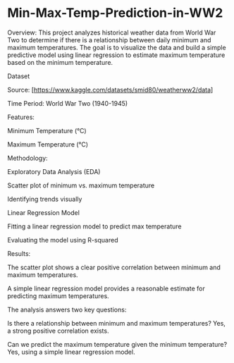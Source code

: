 # Min-Max-Temp-Prediction-in-WW2
Overview:
This project analyzes historical weather data from World War Two to determine if there is a relationship between daily minimum and maximum temperatures. The goal is to visualize the data and build a simple predictive model using linear regression to estimate maximum temperature based on the minimum temperature.

Dataset

Source: [https://www.kaggle.com/datasets/smid80/weatherww2/data]

Time Period: World War Two (1940-1945)

Features:

Minimum Temperature (°C)

Maximum Temperature (°C)


Methodology:

Exploratory Data Analysis (EDA)

Scatter plot of minimum vs. maximum temperature

Identifying trends visually

Linear Regression Model

Fitting a linear regression model to predict max temperature

Evaluating the model using R-squared


Results:

The scatter plot shows a clear positive correlation between minimum and maximum temperatures.

A simple linear regression model provides a reasonable estimate for predicting maximum temperatures.

The analysis answers two key questions:

Is there a relationship between minimum and maximum temperatures? Yes, a strong positive correlation exists.

Can we predict the maximum temperature given the minimum temperature? Yes, using a simple linear regression model.
